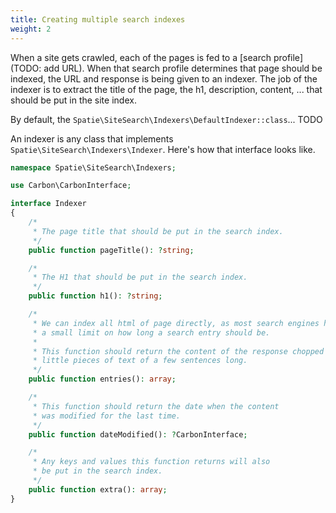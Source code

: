 ```yaml
---
title: Creating multiple search indexes
weight: 2
---
```


When a site gets crawled, each of the pages is fed to a [search profile](TODO: add URL). When that search profile determines that page should be indexed, the URL and response is being given to an indexer. The job of the indexer is to extract the title of the page, the h1, description, content, ... that should be put in the site index.

By default, the `Spatie\SiteSearch\Indexers\DefaultIndexer::class`... TODO

An indexer is any class that implements `Spatie\SiteSearch\Indexers\Indexer`. Here's how that interface looks like.

```php
namespace Spatie\SiteSearch\Indexers;

use Carbon\CarbonInterface;

interface Indexer
{
    /*
     * The page title that should be put in the search index.
     */
    public function pageTitle(): ?string;

    /*
     * The H1 that should be put in the search index.
     */
    public function h1(): ?string;

    /*
     * We can index all html of page directly, as most search engines have
     * a small limit on how long a search entry should be.
     *
     * This function should return the content of the response chopped up in
     * little pieces of text of a few sentences long.
     */
    public function entries(): array;

    /*
     * This function should return the date when the content
     * was modified for the last time.
     */
    public function dateModified(): ?CarbonInterface;

    /*
     * Any keys and values this function returns will also
     * be put in the search index.
     */
    public function extra(): array;
}
```


